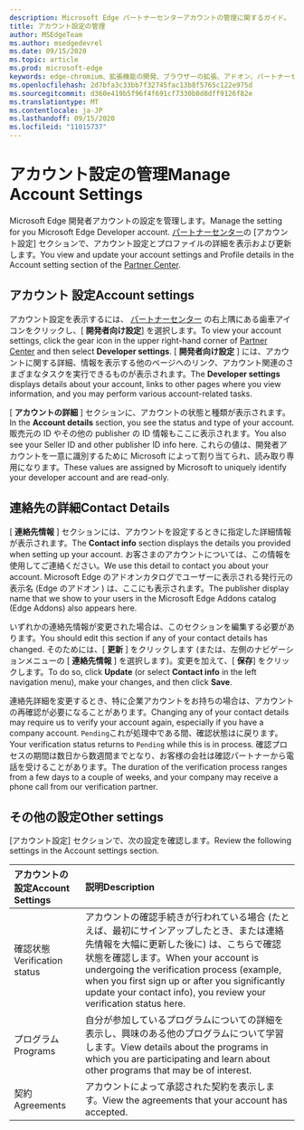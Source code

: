```yaml
---
description: Microsoft Edge パートナーセンターアカウントの管理に関するガイド。
title: アカウント設定の管理
author: MSEdgeTeam
ms.author: msedgedevrel
ms.date: 09/15/2020
ms.topic: article
ms.prod: microsoft-edge
keywords: edge-chromium、拡張機能の開発、ブラウザーの拡張、アドオン、パートナーセンター、開発者
ms.openlocfilehash: 2d7bfa3c33bb7f32745fac13b8f5765c122e975d
ms.sourcegitcommit: d360e419b5f96f4f691cf7330b0d8dff9126f82e
ms.translationtype: MT
ms.contentlocale: ja-JP
ms.lasthandoff: 09/15/2020
ms.locfileid: "11015737"
---
```

# <span data-ttu-id="c8121-104">アカウント設定の管理</span><span class="sxs-lookup"><span data-stu-id="c8121-104">Manage Account Settings</span></span>  

<span data-ttu-id="c8121-105">Microsoft Edge 開発者アカウントの設定を管理します。</span><span class="sxs-lookup"><span data-stu-id="c8121-105">Manage the setting for you Microsoft Edge Developer account.</span></span>  <span data-ttu-id="c8121-106">[パートナーセンター][MicrosoftPartnerCenter]の [アカウント設定] セクションで、アカウント設定とプロファイルの詳細を表示および更新します。</span><span class="sxs-lookup"><span data-stu-id="c8121-106">You view and update your account settings and Profile details in the Account setting section of the [Partner Center][MicrosoftPartnerCenter].</span></span>  

## <span data-ttu-id="c8121-107">アカウント 設定</span><span class="sxs-lookup"><span data-stu-id="c8121-107">Account settings</span></span>  

<span data-ttu-id="c8121-108">アカウント設定を表示するには、 [パートナーセンター][MicrosoftPartnerCenter] の右上隅にある歯車アイコンをクリックし、[ **開発者向け設定**] を選択します。</span><span class="sxs-lookup"><span data-stu-id="c8121-108">To view your account settings, click the gear icon in the upper right-hand corner of [Partner Center][MicrosoftPartnerCenter] and then select **Developer settings**.</span></span>  <span data-ttu-id="c8121-109">[ **開発者向け設定** ] には、アカウントに関する詳細、情報を表示する他のページへのリンク、アカウント関連のさまざまなタスクを実行できるものが表示されます。</span><span class="sxs-lookup"><span data-stu-id="c8121-109">The **Developer settings** displays details about your account, links to other pages where you view information, and you may perform various account-related tasks.</span></span>  

<span data-ttu-id="c8121-110">[ **アカウントの詳細** ] セクションに、アカウントの状態と種類が表示されます。</span><span class="sxs-lookup"><span data-stu-id="c8121-110">In the **Account details** section, you see the status and type of your account.</span></span>  <span data-ttu-id="c8121-111">販売元の ID やその他の publisher の ID 情報もここに表示されます。</span><span class="sxs-lookup"><span data-stu-id="c8121-111">You also see your Seller ID and other publisher ID info here.</span></span>  <span data-ttu-id="c8121-112">これらの値は、開発者アカウントを一意に識別するために Microsoft によって割り当てられ、読み取り専用になります。</span><span class="sxs-lookup"><span data-stu-id="c8121-112">These values are assigned by Microsoft to uniquely identify your developer account and are read-only.</span></span>  

## <span data-ttu-id="c8121-113">連絡先の詳細</span><span class="sxs-lookup"><span data-stu-id="c8121-113">Contact Details</span></span>  

<span data-ttu-id="c8121-114">[ **連絡先情報** ] セクションには、アカウントを設定するときに指定した詳細情報が表示されます。</span><span class="sxs-lookup"><span data-stu-id="c8121-114">The **Contact info** section displays the details you provided when setting up your account.</span></span>  <span data-ttu-id="c8121-115">お客さまのアカウントについては、この情報を使用してご連絡ください。</span><span class="sxs-lookup"><span data-stu-id="c8121-115">We use this detail to contact you about your account.</span></span>  <span data-ttu-id="c8121-116">Microsoft Edge のアドオンカタログでユーザーに表示される発行元の表示名 (Edge のアドオン \) は、ここにも表示されます。</span><span class="sxs-lookup"><span data-stu-id="c8121-116">The publisher display name that we show to your users in the Microsoft Edge Addons catalog \(Edge Addons\) also appears here.</span></span>  
  
<span data-ttu-id="c8121-117">いずれかの連絡先情報が変更された場合は、このセクションを編集する必要があります。</span><span class="sxs-lookup"><span data-stu-id="c8121-117">You should edit this section if any of your contact details has changed.</span></span> <span data-ttu-id="c8121-118">そのためには、[ **更新** ] をクリックします (または、左側のナビゲーションメニューの [ **連絡先情報** ] を選択します)。変更を加えて、[ **保存**] をクリックします。</span><span class="sxs-lookup"><span data-stu-id="c8121-118">To do so, click **Update** \(or select **Contact info** in the left navigation menu\), make your changes, and then click **Save**.</span></span>  

<span data-ttu-id="c8121-119">連絡先詳細を変更するとき、特に企業アカウントをお持ちの場合は、アカウントの再確認が必要になることがあります。</span><span class="sxs-lookup"><span data-stu-id="c8121-119">Changing any of your contact details may require us to verify your account again, especially if you have a company account.</span></span>  <span data-ttu-id="c8121-120">`Pending`これが処理中である間、確認状態はに戻ります。</span><span class="sxs-lookup"><span data-stu-id="c8121-120">Your verification status returns to `Pending` while this is in process.</span></span>  <span data-ttu-id="c8121-121">確認プロセスの期間は数日から数週間までとなり、お客様の会社は確認パートナーから電話を受けることがあります。</span><span class="sxs-lookup"><span data-stu-id="c8121-121">The duration of the verification process ranges from a few days to a couple of weeks, and your company may receive a phone call from our verification partner.</span></span>  

## <span data-ttu-id="c8121-122">その他の設定</span><span class="sxs-lookup"><span data-stu-id="c8121-122">Other settings</span></span>  

<span data-ttu-id="c8121-123">[アカウント設定] セクションで、次の設定を確認します。</span><span class="sxs-lookup"><span data-stu-id="c8121-123">Review the following settings in the Account settings section.</span></span>  

| <span data-ttu-id="c8121-124">アカウントの設定</span><span class="sxs-lookup"><span data-stu-id="c8121-124">Account Settings</span></span> | <span data-ttu-id="c8121-125">説明</span><span class="sxs-lookup"><span data-stu-id="c8121-125">Description</span></span> |  
|:--- |:--- |  
| <span data-ttu-id="c8121-126">確認状態</span><span class="sxs-lookup"><span data-stu-id="c8121-126">Verification status</span></span> | <span data-ttu-id="c8121-127">アカウントの確認手続きが行われている場合 (たとえば、最初にサインアップしたとき、または連絡先情報を大幅に更新した後に) は、こちらで確認状態を確認します。</span><span class="sxs-lookup"><span data-stu-id="c8121-127">When your account is undergoing the verification process \(example, when you first sign up or after you significantly update your contact info\), you review your verification status here.</span></span> |  
| <span data-ttu-id="c8121-128">プログラム</span><span class="sxs-lookup"><span data-stu-id="c8121-128">Programs</span></span> | <span data-ttu-id="c8121-129">自分が参加しているプログラムについての詳細を表示し、興味のある他のプログラムについて学習します。</span><span class="sxs-lookup"><span data-stu-id="c8121-129">View details about the programs in which you are participating and learn about other programs that may be of interest.</span></span>  
| <span data-ttu-id="c8121-130">契約</span><span class="sxs-lookup"><span data-stu-id="c8121-130">Agreements</span></span> | <span data-ttu-id="c8121-131">アカウントによって承認された契約を表示します。</span><span class="sxs-lookup"><span data-stu-id="c8121-131">View the agreements that your account has accepted.</span></span> |  

<!-- image links -->  

<!-- links -->  

[MicrosoftPartnerCenter]: https://partner.microsoft.com/dashboard/microsoftedge/public/login?ref=dd "パートナーセンター"  
